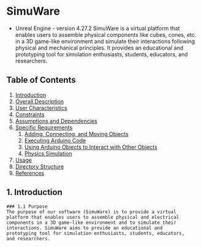# SimuWare
- Unreal Engine - version 4.27.2
SimuWare is a virtual platform that enables users to assemble physical components like cubes, cones, etc. in a 3D game-like environment and simulate their interactions following physical and mechanical principles. It provides an educational and prototyping tool for simulation enthusiasts, students, educators, and researchers.

## Table of Contents
1. [Introduction](#introduction)
2. [Overall Description](#overall-description)
3. [User Characteristics](#user-characteristics)
4. [Constraints](#constraints)
5. [Assumptions and Dependencies](#assumptions-and-dependencies)
6. [Specific Requirements](#specific-requirements)
    1. [Adding, Connecting, and Moving Objects](#adding-connecting-and-moving-objects)
    2. [Executing Arduino Code](#executing-arduino-code)
    3. [Using Arduino Objects to Interact with Other Objects](#using-arduino-objects-to-interact-with-other-objects)
    4. [Physics Simulation](#physics-simulation)
7. [Usage](#usage)
8. [Directory Structure](#directory-structure)
9. [References](#references)

## 1. Introduction
    ### 1.1 Purpose
    The purpose of our software (SimuWare) is to provide a virtual 
    platform that enables users to assemble physical and electrical 
    components in a 3D game-like environment and to simulate their 
    interactions. SimuWare aims to provide an educational and 
    prototyping tool for simulation enthusiasts, students, educators, 
    and researchers.
